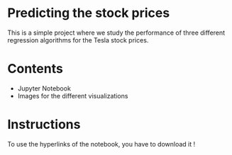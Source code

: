 # Predicting the stock prices
This is a simple project where we study the performance of three different regression algorithms for the Tesla stock prices.

# Contents
- Jupyter Notebook
- Images for the different visualizations

# Instructions
To use the hyperlinks of the notebook, you have to download it !
